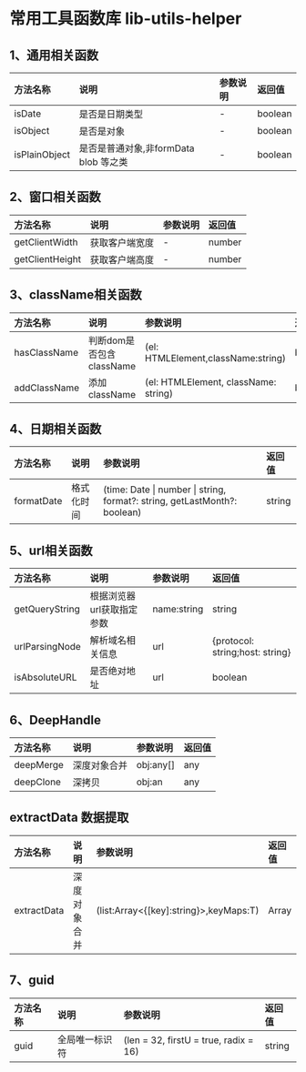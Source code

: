 # 常用工具函数库 lib-utils-helper

## 1、通用相关函数

| 方法名称  | 说明     | 参数说明             |返回值|
| :-------- | :------- | :----------------------- |:---|
| isDate | 是否是日期类型 | - |boolean|
| isObject    | 是否是对象 | - |boolean|
| isPlainObject    | 是否是普通对象,非formData blob 等之类 | - |boolean|
## 2、窗口相关函数

| 方法名称  | 说明     | 参数说明             |返回值|
| :-------- | :------- | :----------------------- |:---|
| getClientWidth | 获取客户端宽度 | - |number|
| getClientHeight    | 获取客户端高度 | - |number|


## 3、className相关函数

| 方法名称  | 说明     | 参数说明     |返回值|
| :-------- | :------- | :--------------------------- |:---|
| hasClassName | 判断dom是否包含className | (el: HTMLElement,className:string) |boolean|
| addClassName    | 添加className | (el: HTMLElement, className: string) |boolean|


## 4、日期相关函数

| 方法名称  | 说明     | 参数说明     |返回值|
| :-------- | :------- | :--------------------------- |:---|
| formatDate | 格式化时间 | (time: Date \| number \| string, format?: string, getLastMonth?: boolean) |string|

## 5、url相关函数

| 方法名称  | 说明     | 参数说明     |返回值|
| :-------- | :------- | :--------------------------- |:---|
| getQueryString |根据浏览器url获取指定参数 | name:string |string|
| urlParsingNode |解析域名相关信息 | url |{protocol: string;host: string}|
| isAbsoluteURL |是否绝对地址 | url |boolean|

## 6、DeepHandle

| 方法名称  | 说明     | 参数说明     |返回值|
| :-------- | :------- | :--------------------------- |:---|
| deepMerge |深度对象合并 |obj:any[] |any|
| deepClone |深拷贝 |obj:an |any|
## extractData 数据提取

| 方法名称  | 说明     | 参数说明     |返回值|
| :-------- | :------- | :--------------------------- |:---|
| extractData |深度对象合并 |(list:Array<{[key]:string}>,keyMaps:T) |Array|

## 7、guid

| 方法名称  | 说明     | 参数说明     |返回值|
| :-------- | :------- | :--------------------------- |:---|
| guid |全局唯一标识符 |(len = 32, firstU = true, radix = 16) |string|